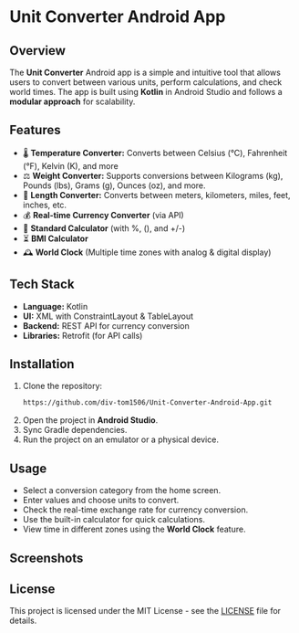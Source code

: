 # Unit Converter Android App

## Overview
The **Unit Converter** Android app is a simple and intuitive tool that allows users to convert between various units, perform calculations, and check world times. The app is built using **Kotlin** in Android Studio and follows a **modular approach** for scalability.

## Features
- 🌡 **Temperature Converter:** Converts between Celsius (°C), Fahrenheit (°F), Kelvin (K), and more
- ⚖ **Weight Converter:** Supports conversions between Kilograms (kg), Pounds (lbs), Grams (g), Ounces (oz), and more.
- 📏 **Length Converter:** Converts between meters, kilometers, miles, feet, inches, etc.
- 💰 **Real-time Currency Converter** (via API)
- 🔢 **Standard Calculator** (with %, (), and +/-)
- ⏳ **BMI Calculator**
- 🕰 **World Clock** (Multiple time zones with analog & digital display)

## Tech Stack
- **Language:** Kotlin
- **UI:** XML with ConstraintLayout & TableLayout
- **Backend:** REST API for currency conversion
- **Libraries:** Retrofit (for API calls)

## Installation
1. Clone the repository:
   ```sh
   https://github.com/div-tom1506/Unit-Converter-Android-App.git
   ```
2. Open the project in **Android Studio**.
3. Sync Gradle dependencies.
4. Run the project on an emulator or a physical device.

## Usage
- Select a conversion category from the home screen.
- Enter values and choose units to convert.
- Check the real-time exchange rate for currency conversion.
- Use the built-in calculator for quick calculations.
- View time in different zones using the **World Clock** feature.

## Screenshots


## License
This project is licensed under the MIT License - see the [LICENSE](LICENSE) file for details.

